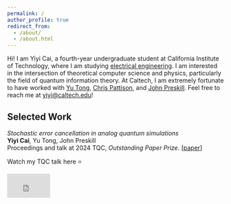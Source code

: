 ```yaml
---
permalink: /
author_profile: true
redirect_from: 
  - /about/
  - /about.html
---
```


Hi! I am Yiyi Cai, a fourth-year undergraduate student at California Institute of Technology, where I am studying [electrical engineering](https://www.ee.caltech.edu/). I am interested in the intersection of theoretical computer science and physics, particularly the field of quantum information theory. At Caltech, I am extremely fortunate to have worked with [Yu Tong](https://scholars.duke.edu/person/yu.tong), [Chris Pattison](https://scholar.google.com/citations?user=4neYf8oAAAAJ&hl=en), and [John Preskill](http://theory.caltech.edu/~preskill/). Feel free to reach me at yiyi@caltech.edu!


Selected Work
----------
*Stochastic error cancellation in analog quantum simulations*  
**Yiyi Cai**, Yu Tong, John Preskill  
Proceedings and talk at 2024 TQC, *Outstanding Paper Prize*. [[paper](https://drops.dagstuhl.de/entities/document/10.4230/LIPIcs.TQC.2024.2)]

Watch my TQC talk here :star:
<iframe width="100" height="56" src="https://www.youtube.com/embed/EA1-S-TBRYs" frameborder="0" allow="accelerometer; autoplay; clipboard-write; encrypted-media; gyroscope; picture-in-picture" allowfullscreen></iframe>


